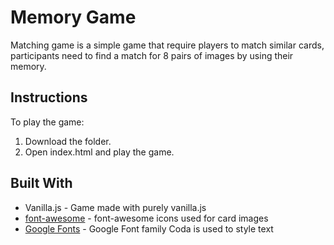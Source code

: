 # Memory Game

Matching game is a simple game that require players to match similar cards, participants need to find a match for 8 pairs of images by using their memory.

## Instructions

To play the game:

1. Download the folder.
2. Open index.html and play the game.

## Built With

* Vanilla.js - Game made with purely vanilla.js 
* [font-awesome](https://fontawesome.com/) - font-awesome icons used for card images
* [Google Fonts](https://fonts.google.com/specimen/Coda) - Google Font family Coda is used to style text